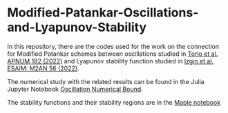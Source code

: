# Modified-Patankar-Oscillations-and-Lyapunov-Stability

In this repository, there are the codes used for the work on the connection for Modified Patankar schemes between oscillations studied in [Torlo et al. APNUM 182 (2022)](https://doi.org/10.1016/j.apnum.2022.07.014) and Lyapunov stability function studied in [Izgin et al. ESAIM: M2AN 56 (2022)](https://doi.org/10.1051/m2an/2022031).

The numerical study with the related results can be found in the Julia Jupyter Notebook [Oscillation Numerical Bound](<notebooks/Oscillations Numerical Bounds.ipynb>).

The stability functions and their stability regions are in the [Maple notebook](notebooks/StabilityFunctions.mw)
